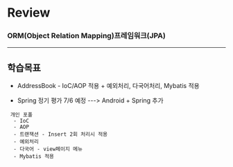 # Review

### ORM(Object Relation Mapping)프레임워크(JPA)



-----------------------------------------------------

## 학습목표
- AddressBook - IoC/AOP 적용 + 예외처리, 다국어처리, Mybatis 적용

- Spring 정기 평가 7/6 예정 ---> Android + Spring 추가
```
 개인 포폴
  - IoC
  - AOP
  - 트랜잭션 - Insert 2회 처리시 적용
  - 예외처리
  - 다국어 - view페이지 메뉴
  - Mybatis 적용
